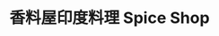 ---
title: "香料屋印度料理 Spice Shop"
description: "香料屋印度料理 Spice Shop"
layout: shop
keywords:
  - 美食競賽
  - 台灣美食
  - 美食精選
datePublished: "2025-06-30"
dateModified: "2025-07-07"
city: "台北市"
district: "士林區"
address: "台北市士林區天母東路65號"
phone: "0228737775"
geo: "25.11827606136289, 121.53415307894316"
google_map: "https://maps.app.goo.gl/AHGJ6nyErtHrHiCNA"
footinder: "https://footinder.com.tw/%E5%8F%B0%E5%8C%97%E5%B8%82%E5%A3%AB%E6%9E%97%E5%8D%80/42340/"
official: "https://www.spiceshoptw.com/"
award:
  - name: "500盤"
    year: "2024"
    entries:
      - dishes:
          - "雞肉雪茄捲"

---